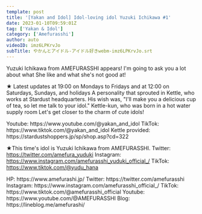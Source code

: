 ```yaml
---
template: post
title: '[Yakan and Idol] Idol-loving idol Yuzuki Ichikawa #1'
date: 2023-01-10T09:59:01Z
tag: ['Yakan & Idol']
category: ['Amefurasshi']
author: auto 
videoID: imz6LPKrvJo
subTitle: やかんとアイドル-アイドル好きwebm-imz6LPKrvJo.srt
---
```

Yuzuki Ichikawa from AMEFURASSHI appears!
I'm going to ask you a lot about what She like and what she's not good at!

★ Latest updates at 19:00 on Mondays to Fridays and at 12:00 on Saturdays, Sundays, and holidays
A personality that sprouted in Kettle, who works at Stardust headquarters.
His wish was, "I'll make you a delicious cup of tea, so let me talk to your idol."
Kettle-kun, who was born in a hot water supply room
Let's get closer to the charm of cute idols!

<Kettle and Idol>
Youtube: https://www.youtube.com/@yakan_and_idol
TikTok: https://www.tiktok.com/@yakan_and_idol
Kettle provided: https://stardustshoppers.jp/sp/shop.asp?cd=322

★This time's idol is Yuzuki Ichikawa from AMEFURASSHI.
<Yuzuki Ichikawa>
Twitter: https://twitter.com/amefura_yuduki
Instagram: https://www.instagram.com/amefurasshi_yuduki_official_/
TikTok: https://www.tiktok.com/@yudu_hana

<AMEFURASSHI>
HP: https://www.amefurashi.jp/
Twitter: https://twitter.com/amefurasshi
Instagram: https://www.instagram.com/amefurasshi_official_/
TikTok: https://www.tiktok.com/@amefurasshi_official
Youtube: https://www.youtube.com/@AMEFURASSHI
Blog: https://lineblog.me/amefurashi/
